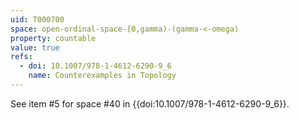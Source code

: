 ```yaml
---
uid: T000700
space: open-ordinal-space-[0,gamma)-(gamma-<-omega)
property: countable
value: true
refs:
  - doi: 10.1007/978-1-4612-6290-9_6
    name: Counterexamples in Topology
---
```

See item #5 for space #40 in {{doi:10.1007/978-1-4612-6290-9_6}}.

